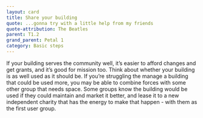 ```yaml
---
layout: card
title: Share your building
quote: ...gonna try with a little help from my friends
quote-attribution: The Beatles
parent: T1.2
grand_parent: Petal 1
category: Basic steps
---
```


<p>If your building serves the community well, it’s easier to afford changes and get grants, and it’s good for mission too. Think about whether your building is as well used as it should be.  If you’re struggling the manage a building that could be used more, you may be able to combine forces with some other group that needs space.  Some groups know the building would be used if they could maintain and market it better, and lease it to a new independent charity that has the energy to make that happen - with them as the first user group.</p> 

